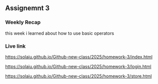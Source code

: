 ## Assignemnt 3

### Weekly Recap
 this week i learned about how to use basic operators
### Live link

https://solaiu.github.io/Github-new-class/2025/homework-3/index.html

https://solaiu.github.io/Github-new-class/2025/homework-3/login.html

https://solaiu.github.io/Github-new-class/2025/homework-3/store.html




